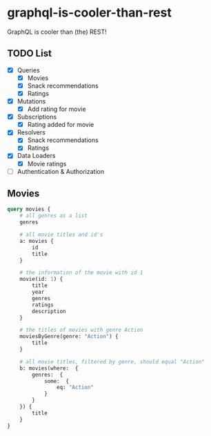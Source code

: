 # graphql-is-cooler-than-rest
GraphQL is cooler than (the) REST!

## TODO List

- [x] Queries
    - [x] Movies
    - [x] Snack recommendations
    - [x] Ratings
- [x] Mutations
    - [x] Add rating for movie 
- [x] Subscriptions
    - [x] Rating added for movie
- [x] Resolvers
    - [x] Snack recommendations 
    - [x] Ratings
- [x] Data Loaders
  - [x] Movie ratings 
- [ ] Authentication & Authorization

## Movies

```graphql
query movies {
    # all genres as a list
    genres

    # all movie titles and id's
    a: movies {
        id
        title
    }

    # the information of the movie with id 1
    movie(id: 1) {
        title
        year
        genres
        ratings
        description
    }

    # the titles of movies with genre Action
    moviesByGenre(genre: "Action") {
        title
    }

    # all movie titles, filtered by genre, should equal "Action"
    b: movies(where:  {
        genres:  {
            some:  {
                eq: "Action"
            }
        }
    }) {
        title
    }
}
```
